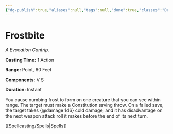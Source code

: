 ```yaml
---
{"dg-publish":true,"aliases":null,"tags":null,"done":true,"classes":"Druid, Sorcerer, Warlock, Wizard, Artificer,","spellLevel":0,"school":"Evocation","source":"XGE","permalink":"/spells/frostbite/","dgHomeLink":false,"dgPassFrontmatter":true}
---
```


# Frostbite
*A Evocation Cantrip.*

**Casting Time:** 1 Action

**Range:** Point, 60 Feet

**Components:** V S 

**Duration:** Instant

You cause numbing frost to form on one creature that you can see within range. The target must make a Constitution saving throw. On a failed save, the target takes {@damage 1d6} cold damage, and it has disadvantage on the next weapon attack roll it makes before the end of its next turn.

[[Spellcasting/Spells|Spells]]